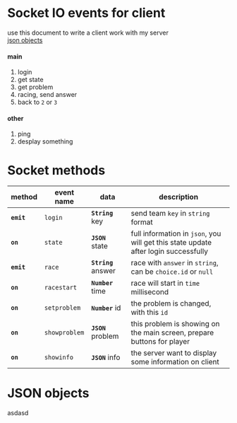 # Socket IO events for client
use this document to write a client work with my server  
[json objects](#json-objects)
#### main
1. login
2. get state
3. get problem
4. racing, send answer
5. back to `2` or `3`

#### other
1. ping
2. desplay something


# Socket methods

|method|event name|data|description|
|------|----------|----|-----------|
|__`emit`__|`login`|__`String`__ key|send team `key` in `string` format|
|__`on`__|`state`|__`JSON`__ state|full information in `json`, you will get this state update after login successfully|
|__`emit`__|`race`|__`String`__ answer|race with `answer` in `string`, can be `choice.id` or `null`|
|__`on`__|`racestart`|__`Number`__ time|race will start in `time` millisecond|
|__`on`__|`setproblem`|__`Number`__ id|the problem is changed, with this `id`|
|__`on`__|`showproblem`|__`JSON`__ problem|this problem is showing on the main screen, prepare buttons for player|
|__`on`__|`showinfo`|__`JSON`__ info| the server want to display some information on client|

# JSON objects
asdasd


